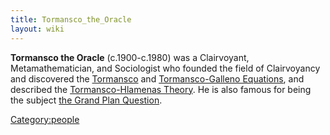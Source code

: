 ```yaml
---
title: Tormansco_the_Oracle
layout: wiki
---
```

**Tormansco the Oracle** (c.1900-c.1980) was a Clairvoyant,
Metamathematician, and Sociologist who founded the field of Clairvoyancy
and discovered the
[Tormansco](Tormansco-Galleno_Equations#The_Tormansco_Equation "wikilink")
and [Tormansco-Galleno
Equations](Tormansco-Galleno_Equations "wikilink"), and described the
[Tormansco-Hlamenas Theory](Tormansco-Hlamenas_Theory "wikilink"). He is
also famous for being the subject [the Grand Plan
Question](the_Grand_Plan_Question "wikilink").

[Category:people](Category:people "wikilink")